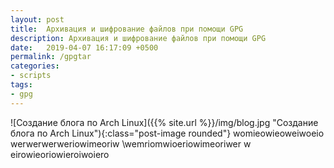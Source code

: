 ```yaml
---
layout: post
title:  Архивация и шифрование файлов при помощи GPG
description: Архивация и шифрование файлов при помощи GPG
date:   2019-04-07 16:17:09 +0500
permalink: /gpgtar
categories: 
- scripts
tags:
- gpg
---
```

![Создание блога по Arch Linux]({{% site.url %}}/img/blog.jpg "Создание блога по Arch Linux"){:class="post-image rounded"}
womieowieoweiwoeio
werwerwerweriowimeoriw
\wemriomwioeriowimeoriwer
w eirowieoriowieroiwoiero
